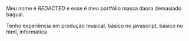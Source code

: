 Meu nome é *REDACTED* e esse é meu portfólio massa daora demasiado bagual.

Tenho experiência em produção musical, básico no javascript, básico no html, informática
